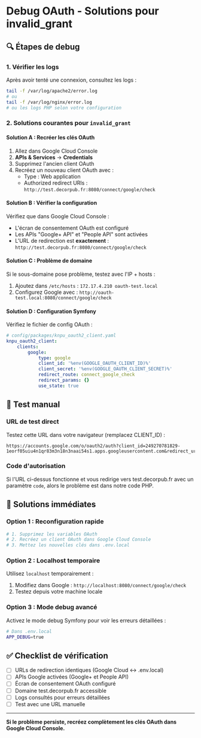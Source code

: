 # Debug OAuth - Solutions pour invalid_grant

## 🔍 Étapes de debug

### 1. Vérifier les logs
Après avoir tenté une connexion, consultez les logs :
```bash
tail -f /var/log/apache2/error.log
# ou
tail -f /var/log/nginx/error.log  
# ou les logs PHP selon votre configuration
```

### 2. Solutions courantes pour `invalid_grant`

#### Solution A : Recréer les clés OAuth
1. Allez dans Google Cloud Console
2. **APIs & Services** → **Credentials**
3. Supprimez l'ancien client OAuth
4. Recréez un nouveau client OAuth avec :
   - Type : Web application
   - Authorized redirect URIs : `http://test.decorpub.fr:8080/connect/google/check`

#### Solution B : Vérifier la configuration
Vérifiez que dans Google Cloud Console :
- L'écran de consentement OAuth est configuré
- Les APIs "Google+ API" et "People API" sont activées
- L'URL de redirection est **exactement** : `http://test.decorpub.fr:8080/connect/google/check`

#### Solution C : Problème de domaine
Si le sous-domaine pose problème, testez avec l'IP + hosts :
1. Ajoutez dans `/etc/hosts` : `172.17.4.210 oauth-test.local`
2. Configurez Google avec : `http://oauth-test.local:8080/connect/google/check`

#### Solution D : Configuration Symfony
Vérifiez le fichier de config OAuth :

```yaml
# config/packages/knpu_oauth2_client.yaml
knpu_oauth2_client:
    clients:
        google:
            type: google
            client_id: '%env(GOOGLE_OAUTH_CLIENT_ID)%'
            client_secret: '%env(GOOGLE_OAUTH_CLIENT_SECRET)%'
            redirect_route: connect_google_check
            redirect_params: {}
            use_state: true
```

## 🔧 Test manual

### URL de test direct
Testez cette URL dans votre navigateur (remplacez CLIENT_ID) :

```
https://accounts.google.com/o/oauth2/auth?client_id=249270781829-1eorf05uiu4n1qr83m3n18n3naai54s1.apps.googleusercontent.com&redirect_uri=http://test.decorpub.fr:8080/connect/google/check&scope=openid+email+profile&response_type=code&state=random_state_string
```

### Code d'autorisation
Si l'URL ci-dessus fonctionne et vous redirige vers test.decorpub.fr avec un paramètre `code`, alors le problème est dans notre code PHP.

## 🚨 Solutions immédiates

### Option 1 : Reconfiguration rapide
```bash
# 1. Supprimez les variables OAuth
# 2. Recréez un client OAuth dans Google Cloud Console
# 3. Mettez les nouvelles clés dans .env.local
```

### Option 2 : Localhost temporaire
Utilisez `localhost` temporairement :
1. Modifiez dans Google : `http://localhost:8080/connect/google/check`
2. Testez depuis votre machine locale

### Option 3 : Mode debug avancé
Activez le mode debug Symfony pour voir les erreurs détaillées :
```bash
# Dans .env.local
APP_DEBUG=true
```

## ✅ Checklist de vérification

- [ ] URLs de redirection identiques (Google Cloud ↔ .env.local)
- [ ] APIs Google activées (Google+ et People API)
- [ ] Écran de consentement OAuth configuré
- [ ] Domaine test.decorpub.fr accessible
- [ ] Logs consultés pour erreurs détaillées
- [ ] Test avec une URL manuelle

---
**Si le problème persiste, recréez complètement les clés OAuth dans Google Cloud Console.**